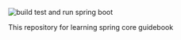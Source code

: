 ![build test and run spring boot](https://github.com/whalefall541/spring-core/actions/workflows/gradle.yml/badge.svg)

This repository for learning spring core guidebook
